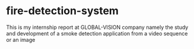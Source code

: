 # fire-detection-system
This is my internship report at GLOBAL-VISION company namely the study and development of a smoke detection application from a video sequence or an image
